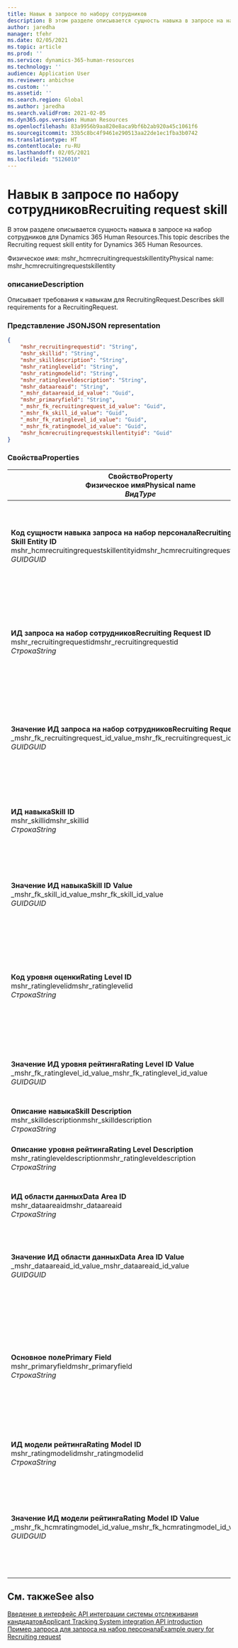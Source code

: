 ```yaml
---
title: Навык в запросе по набору сотрудников
description: В этом разделе описывается сущность навыка в запросе на набор сотрудников для Dynamics 365 Human Resources.
author: jaredha
manager: tfehr
ms.date: 02/05/2021
ms.topic: article
ms.prod: ''
ms.service: dynamics-365-human-resources
ms.technology: ''
audience: Application User
ms.reviewer: anbichse
ms.custom: ''
ms.assetid: ''
ms.search.region: Global
ms.author: jaredha
ms.search.validFrom: 2021-02-05
ms.dyn365.ops.version: Human Resources
ms.openlocfilehash: 83a9956b9aa820e8aca9bf6b2ab920a45c1061f6
ms.sourcegitcommit: 33b5c8bc4f9461e290513aa22de1ec1fba3b0742
ms.translationtype: HT
ms.contentlocale: ru-RU
ms.lasthandoff: 02/05/2021
ms.locfileid: "5126010"
---
```

# <a name="recruiting-request-skill"></a><span data-ttu-id="c99bd-103">Навык в запросе по набору сотрудников</span><span class="sxs-lookup"><span data-stu-id="c99bd-103">Recruiting request skill</span></span>

<span data-ttu-id="c99bd-104">В этом разделе описывается сущность навыка в запросе на набор сотрудников для Dynamics 365 Human Resources.</span><span class="sxs-lookup"><span data-stu-id="c99bd-104">This topic describes the Recruiting request skill entity for Dynamics 365 Human Resources.</span></span>

<span data-ttu-id="c99bd-105">Физическое имя: mshr_hcmrecruitingrequestskillentity</span><span class="sxs-lookup"><span data-stu-id="c99bd-105">Physical name: mshr_hcmrecruitingrequestskillentity</span></span>

### <a name="description"></a><span data-ttu-id="c99bd-106">описание</span><span class="sxs-lookup"><span data-stu-id="c99bd-106">Description</span></span>

<span data-ttu-id="c99bd-107">Описывает требования к навыкам для RecruitingRequest.</span><span class="sxs-lookup"><span data-stu-id="c99bd-107">Describes skill requirements for a RecruitingRequest.</span></span>

### <a name="json-representation"></a><span data-ttu-id="c99bd-108">Представление JSON</span><span class="sxs-lookup"><span data-stu-id="c99bd-108">JSON representation</span></span>

```json
{
    "mshr_recruitingrequestid": "String",
    "mshr_skillid": "String",
    "mshr_skilldescription": "String",
    "mshr_ratinglevelid": "String",
    "mshr_ratingmodelid": "String",
    "mshr_ratingleveldescription": "String",
    "mshr_dataareaid": "String",
    "_mshr_dataareaid_id_value": "Guid",
    "mshr_primaryfield": "String",
    "_mshr_fk_recruitingrequest_id_value": "Guid",
    "_mshr_fk_skill_id_value": "Guid",
    "_mshr_fk_ratinglevel_id_value": "Guid",
    "_mshr_fk_ratingmodel_id_value": "Guid",
    "mshr_hcmrecruitingrequestskillentityid": "Guid"
}
```

### <a name="properties"></a><span data-ttu-id="c99bd-109">Свойства</span><span class="sxs-lookup"><span data-stu-id="c99bd-109">Properties</span></span>

| <span data-ttu-id="c99bd-110">Свойство</span><span class="sxs-lookup"><span data-stu-id="c99bd-110">Property</span></span><br><span data-ttu-id="c99bd-111">**Физическое имя**</span><span class="sxs-lookup"><span data-stu-id="c99bd-111">**Physical name**</span></span><br><span data-ttu-id="c99bd-112">**_Вид_**</span><span class="sxs-lookup"><span data-stu-id="c99bd-112">**_Type_**</span></span> | <span data-ttu-id="c99bd-113">Использование</span><span class="sxs-lookup"><span data-stu-id="c99bd-113">Use</span></span> | <span data-ttu-id="c99bd-114">описание</span><span class="sxs-lookup"><span data-stu-id="c99bd-114">Description</span></span> |
| --- | --- | --- |
| <span data-ttu-id="c99bd-115">**Код сущности навыка запроса на набор персонала**</span><span class="sxs-lookup"><span data-stu-id="c99bd-115">**Recruiting Request Skill Entity ID**</span></span><br><span data-ttu-id="c99bd-116">mshr_hcmrecruitingrequestskillentityid</span><span class="sxs-lookup"><span data-stu-id="c99bd-116">mshr_hcmrecruitingrequestskillentityid</span></span><br><span data-ttu-id="c99bd-117">*GUID*</span><span class="sxs-lookup"><span data-stu-id="c99bd-117">*GUID*</span></span> | <span data-ttu-id="c99bd-118">Только для чтения</span><span class="sxs-lookup"><span data-stu-id="c99bd-118">Read-only</span></span><br><span data-ttu-id="c99bd-119">Требуется</span><span class="sxs-lookup"><span data-stu-id="c99bd-119">Required</span></span> | <span data-ttu-id="c99bd-120">Создаваемый системой уникальный идентификатор для записи **Навык запроса на набор сотрудников**.</span><span class="sxs-lookup"><span data-stu-id="c99bd-120">System-generated unique identifier for the **Recruiting Request Skill** record.</span></span> |
| <span data-ttu-id="c99bd-121">**ИД запроса на набор сотрудников**</span><span class="sxs-lookup"><span data-stu-id="c99bd-121">**Recruiting Request ID**</span></span><br><span data-ttu-id="c99bd-122">mshr_recruitingrequestid</span><span class="sxs-lookup"><span data-stu-id="c99bd-122">mshr_recruitingrequestid</span></span><br><span data-ttu-id="c99bd-123">*Строка*</span><span class="sxs-lookup"><span data-stu-id="c99bd-123">*String*</span></span> | <span data-ttu-id="c99bd-124">Однократная запись</span><span class="sxs-lookup"><span data-stu-id="c99bd-124">Write-once</span></span><br><span data-ttu-id="c99bd-125">Требуется</span><span class="sxs-lookup"><span data-stu-id="c99bd-125">Required</span></span> | <span data-ttu-id="c99bd-126">Уникальный идентификатор связанного запроса по набору сотрудников, доступный для чтения пользователем.</span><span class="sxs-lookup"><span data-stu-id="c99bd-126">The user-readable unique identifier of the associated recruiting request.</span></span> |
| <span data-ttu-id="c99bd-127">**Значение ИД запроса на набор сотрудников**</span><span class="sxs-lookup"><span data-stu-id="c99bd-127">**Recruiting Request ID Value**</span></span><br><span data-ttu-id="c99bd-128">_mshr_fk_recruitingrequest_id_value</span><span class="sxs-lookup"><span data-stu-id="c99bd-128">_mshr_fk_recruitingrequest_id_value</span></span><br><span data-ttu-id="c99bd-129">*GUID*</span><span class="sxs-lookup"><span data-stu-id="c99bd-129">*GUID*</span></span> | <span data-ttu-id="c99bd-130">Только для чтения</span><span class="sxs-lookup"><span data-stu-id="c99bd-130">Read-only</span></span><br><span data-ttu-id="c99bd-131">Требуется</span><span class="sxs-lookup"><span data-stu-id="c99bd-131">Required</span></span><br> <span data-ttu-id="c99bd-132">Внешний ключ: mshr_hcmrecruitingrequestentityid сущности mshr_hcmrecruitingrequestentity</span><span class="sxs-lookup"><span data-stu-id="c99bd-132">Foreign key: mshr_hcmrecruitingrequestentityid of mshr_hcmrecruitingrequestentity entity</span></span> | <span data-ttu-id="c99bd-133">Создаваемый системой уникальный идентификатор связанного запроса на набор сотрудников.</span><span class="sxs-lookup"><span data-stu-id="c99bd-133">System-generated unique identifier of the associated recruiting request.</span></span> |
| <span data-ttu-id="c99bd-134">**ИД навыка**</span><span class="sxs-lookup"><span data-stu-id="c99bd-134">**Skill ID**</span></span><br><span data-ttu-id="c99bd-135">mshr_skillid</span><span class="sxs-lookup"><span data-stu-id="c99bd-135">mshr_skillid</span></span><br><span data-ttu-id="c99bd-136">*Строка*</span><span class="sxs-lookup"><span data-stu-id="c99bd-136">*String*</span></span><br> | <span data-ttu-id="c99bd-137">Однократная запись</span><span class="sxs-lookup"><span data-stu-id="c99bd-137">Write-once</span></span><br><span data-ttu-id="c99bd-138">Требуется</span><span class="sxs-lookup"><span data-stu-id="c99bd-138">Required</span></span> | <span data-ttu-id="c99bd-139">Уникальный идентификатор требуемого навыка, доступный для чтения пользователем.</span><span class="sxs-lookup"><span data-stu-id="c99bd-139">The user-readable unique identifier of the required skill.</span></span> |
| <span data-ttu-id="c99bd-140">**Значение ИД навыка**</span><span class="sxs-lookup"><span data-stu-id="c99bd-140">**Skill ID Value**</span></span><br><span data-ttu-id="c99bd-141">_mshr_fk_skill_id_value</span><span class="sxs-lookup"><span data-stu-id="c99bd-141">_mshr_fk_skill_id_value</span></span><br><span data-ttu-id="c99bd-142">*GUID*</span><span class="sxs-lookup"><span data-stu-id="c99bd-142">*GUID*</span></span> | <span data-ttu-id="c99bd-143">Только для чтения</span><span class="sxs-lookup"><span data-stu-id="c99bd-143">Read-only</span></span><br><span data-ttu-id="c99bd-144">Требуется</span><span class="sxs-lookup"><span data-stu-id="c99bd-144">Required</span></span><br><span data-ttu-id="c99bd-145">Внешний ключ: mshr_hcmskillentityid сущности mshr_hcmskillentity</span><span class="sxs-lookup"><span data-stu-id="c99bd-145">Foreign key: mshr_hcmskillentityid of mshr_hcmskillentity entity</span></span> | <span data-ttu-id="c99bd-146">Созданный системой уникальный идентификатор требуемого навыка.</span><span class="sxs-lookup"><span data-stu-id="c99bd-146">System-generated unique identifier of the required skill.</span></span> |
| <span data-ttu-id="c99bd-147">**Код уровня оценки**</span><span class="sxs-lookup"><span data-stu-id="c99bd-147">**Rating Level ID**</span></span><br><span data-ttu-id="c99bd-148">mshr_ratinglevelid</span><span class="sxs-lookup"><span data-stu-id="c99bd-148">mshr_ratinglevelid</span></span><br><span data-ttu-id="c99bd-149">*Строка*</span><span class="sxs-lookup"><span data-stu-id="c99bd-149">*String*</span></span> | <span data-ttu-id="c99bd-150">Однократная запись</span><span class="sxs-lookup"><span data-stu-id="c99bd-150">Write-once</span></span><br><span data-ttu-id="c99bd-151">Необязательный</span><span class="sxs-lookup"><span data-stu-id="c99bd-151">Optional</span></span> | <span data-ttu-id="c99bd-152">Требуемое значение уровня навыков, выбранное для должности, на основе модели рейтинга, назначенной данному навыку.</span><span class="sxs-lookup"><span data-stu-id="c99bd-152">The required skill level value selected for the job, based on the rating model assigned to the skill.</span></span> |
| <span data-ttu-id="c99bd-153">**Значение ИД уровня рейтинга**</span><span class="sxs-lookup"><span data-stu-id="c99bd-153">**Rating Level ID Value**</span></span><br><span data-ttu-id="c99bd-154">_mshr_fk_ratinglevel_id_value</span><span class="sxs-lookup"><span data-stu-id="c99bd-154">_mshr_fk_ratinglevel_id_value</span></span><br><span data-ttu-id="c99bd-155">*GUID*</span><span class="sxs-lookup"><span data-stu-id="c99bd-155">*GUID*</span></span> | <span data-ttu-id="c99bd-156">Только для чтения</span><span class="sxs-lookup"><span data-stu-id="c99bd-156">Read-only</span></span><br><span data-ttu-id="c99bd-157">Необязательный</span><span class="sxs-lookup"><span data-stu-id="c99bd-157">Optional</span></span><br><span data-ttu-id="c99bd-158">Внешний ключ: mshr_hcmratinglevelentityid сущности mshr_hcmratinglevelentity</span><span class="sxs-lookup"><span data-stu-id="c99bd-158">Foreign key: mshr_hcmratinglevelentityid of mshr_hcmratinglevelentity entity</span></span> | <span data-ttu-id="c99bd-159">Созданный системой уникальный идентификатор для уровня.</span><span class="sxs-lookup"><span data-stu-id="c99bd-159">System-generated unique identifier for the level.</span></span> |
| <span data-ttu-id="c99bd-160">**Описание навыка**</span><span class="sxs-lookup"><span data-stu-id="c99bd-160">**Skill Description**</span></span><br><span data-ttu-id="c99bd-161">mshr_skilldescription</span><span class="sxs-lookup"><span data-stu-id="c99bd-161">mshr_skilldescription</span></span><br><span data-ttu-id="c99bd-162">*Строка*</span><span class="sxs-lookup"><span data-stu-id="c99bd-162">*String*</span></span> | <span data-ttu-id="c99bd-163">Только для чтения</span><span class="sxs-lookup"><span data-stu-id="c99bd-163">Read-only</span></span><br><span data-ttu-id="c99bd-164">Требуется</span><span class="sxs-lookup"><span data-stu-id="c99bd-164">Required</span></span> | <span data-ttu-id="c99bd-165">Описание навыка.</span><span class="sxs-lookup"><span data-stu-id="c99bd-165">The skill description.</span></span> |
| <span data-ttu-id="c99bd-166">**Описание уровня рейтинга**</span><span class="sxs-lookup"><span data-stu-id="c99bd-166">**Rating Level Description**</span></span><br><span data-ttu-id="c99bd-167">mshr_ratingleveldescription</span><span class="sxs-lookup"><span data-stu-id="c99bd-167">mshr_ratingleveldescription</span></span><br><span data-ttu-id="c99bd-168">*Строка*</span><span class="sxs-lookup"><span data-stu-id="c99bd-168">*String*</span></span> | <span data-ttu-id="c99bd-169">Только для чтения</span><span class="sxs-lookup"><span data-stu-id="c99bd-169">Read-only</span></span><br><span data-ttu-id="c99bd-170">Необязательный</span><span class="sxs-lookup"><span data-stu-id="c99bd-170">Optional</span></span> | <span data-ttu-id="c99bd-171">Описание выбранного уровня навыка.</span><span class="sxs-lookup"><span data-stu-id="c99bd-171">The description of the selected skill level.</span></span> |
| <span data-ttu-id="c99bd-172">**ИД области данных**</span><span class="sxs-lookup"><span data-stu-id="c99bd-172">**Data Area ID**</span></span><br><span data-ttu-id="c99bd-173">mshr_dataareaid</span><span class="sxs-lookup"><span data-stu-id="c99bd-173">mshr_dataareaid</span></span><br><span data-ttu-id="c99bd-174">*Строка*</span><span class="sxs-lookup"><span data-stu-id="c99bd-174">*String*</span></span> | <span data-ttu-id="c99bd-175">Чтение/запись</span><span class="sxs-lookup"><span data-stu-id="c99bd-175">Read/write</span></span><br><span data-ttu-id="c99bd-176">Необязательный</span><span class="sxs-lookup"><span data-stu-id="c99bd-176">Optional</span></span> | <span data-ttu-id="c99bd-177">Указывает юридическое лицо (компанию).</span><span class="sxs-lookup"><span data-stu-id="c99bd-177">Specifies the legal entity (company).</span></span> |
| <span data-ttu-id="c99bd-178">**Значение ИД области данных**</span><span class="sxs-lookup"><span data-stu-id="c99bd-178">**Data Area ID Value**</span></span><br><span data-ttu-id="c99bd-179">_mshr_dataareaid_id_value</span><span class="sxs-lookup"><span data-stu-id="c99bd-179">_mshr_dataareaid_id_value</span></span><br><span data-ttu-id="c99bd-180">*GUID*</span><span class="sxs-lookup"><span data-stu-id="c99bd-180">*GUID*</span></span> | <span data-ttu-id="c99bd-181">Только для чтения</span><span class="sxs-lookup"><span data-stu-id="c99bd-181">Read-only</span></span><br><span data-ttu-id="c99bd-182">Необязательный</span><span class="sxs-lookup"><span data-stu-id="c99bd-182">Optional</span></span><br><span data-ttu-id="c99bd-183">Внешний ключ: cdm_companyid сущности cdm_company</span><span class="sxs-lookup"><span data-stu-id="c99bd-183">Foreign key: cdm_companyid of cdm_company entity</span></span> | <span data-ttu-id="c99bd-184">Созданное системой значение GUID, идентифицирующее юридическое лицо (компанию).</span><span class="sxs-lookup"><span data-stu-id="c99bd-184">System-generated GUID value identifying the legal entity (company).</span></span> |
| <span data-ttu-id="c99bd-185">**Основное поле**</span><span class="sxs-lookup"><span data-stu-id="c99bd-185">**Primary Field**</span></span><br><span data-ttu-id="c99bd-186">mshr_primaryfield</span><span class="sxs-lookup"><span data-stu-id="c99bd-186">mshr_primaryfield</span></span><br><span data-ttu-id="c99bd-187">*Строка*</span><span class="sxs-lookup"><span data-stu-id="c99bd-187">*String*</span></span> | <span data-ttu-id="c99bd-188">Только для чтения</span><span class="sxs-lookup"><span data-stu-id="c99bd-188">Read-only</span></span><br><span data-ttu-id="c99bd-189">Требуется</span><span class="sxs-lookup"><span data-stu-id="c99bd-189">Required</span></span> | <span data-ttu-id="c99bd-190">Объединение значения запроса на набор сотрудников и кода навыка в качестве другого метода для уникальной идентификации записи.</span><span class="sxs-lookup"><span data-stu-id="c99bd-190">Concatenation of Recruiting Request value and Skill ID as another method to uniquely identify the record.</span></span> |
| <span data-ttu-id="c99bd-191">**ИД модели рейтинга**</span><span class="sxs-lookup"><span data-stu-id="c99bd-191">**Rating Model ID**</span></span><br><span data-ttu-id="c99bd-192">mshr_ratingmodelid</span><span class="sxs-lookup"><span data-stu-id="c99bd-192">mshr_ratingmodelid</span></span><br><span data-ttu-id="c99bd-193">*Строка*</span><span class="sxs-lookup"><span data-stu-id="c99bd-193">*String*</span></span> | <span data-ttu-id="c99bd-194">Чтение-запись</span><span class="sxs-lookup"><span data-stu-id="c99bd-194">Read-write</span></span><br><span data-ttu-id="c99bd-195">Требуется</span><span class="sxs-lookup"><span data-stu-id="c99bd-195">Required</span></span> | <span data-ttu-id="c99bd-196">Модель рейтинга, используемая для оценки навыка.</span><span class="sxs-lookup"><span data-stu-id="c99bd-196">The rating model used to rate the skill.</span></span> |
| <span data-ttu-id="c99bd-197">**Значение ИД модели рейтинга**</span><span class="sxs-lookup"><span data-stu-id="c99bd-197">**Rating Model ID Value**</span></span><br><span data-ttu-id="c99bd-198">_mshr_fk_hcmratingmodel_id_value</span><span class="sxs-lookup"><span data-stu-id="c99bd-198">_mshr_fk_hcmratingmodel_id_value</span></span><br><span data-ttu-id="c99bd-199">*GUID*</span><span class="sxs-lookup"><span data-stu-id="c99bd-199">*GUID*</span></span> | <span data-ttu-id="c99bd-200">Только для чтения</span><span class="sxs-lookup"><span data-stu-id="c99bd-200">Read-only</span></span><br><span data-ttu-id="c99bd-201">Требуется</span><span class="sxs-lookup"><span data-stu-id="c99bd-201">Required</span></span><br><span data-ttu-id="c99bd-202">Внешний ключ: mshr_hcmratingmodelentityid сущности mshr_hcmratingmodelentity</span><span class="sxs-lookup"><span data-stu-id="c99bd-202">Foreign key: mshr_hcmratingmodelentityid of mshr_hcmratingmodelentity entity</span></span> | <span data-ttu-id="c99bd-203">Созданный системой уникальный идентификатор модели рейтинга, используемой для оценки навыка.</span><span class="sxs-lookup"><span data-stu-id="c99bd-203">System-generated unique identifier of the rating model used to rate the skill.</span></span> |

## <a name="see-also"></a><span data-ttu-id="c99bd-204">См. также</span><span class="sxs-lookup"><span data-stu-id="c99bd-204">See also</span></span>

[<span data-ttu-id="c99bd-205">Введение в интерфейс API интеграции системы отслеживания кандидатов</span><span class="sxs-lookup"><span data-stu-id="c99bd-205">Applicant Tracking System integration API introduction</span></span>](hr-admin-integration-ats-api-introduction.md)<br>
[<span data-ttu-id="c99bd-206">Пример запроса для запроса на набор персонала</span><span class="sxs-lookup"><span data-stu-id="c99bd-206">Example query for Recruiting request</span></span>](hr-admin-integration-ats-api-recruiting-request-example-query.md)
